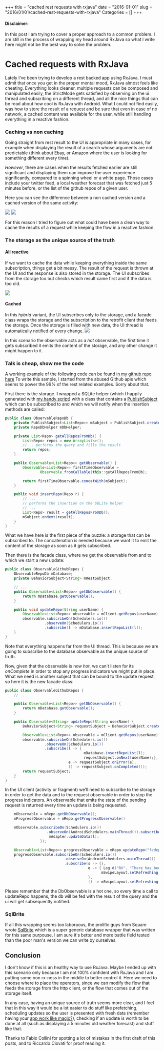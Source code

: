 +++
title = "cached rest requests with rxjava"
date = "2016-01-01"
slug = "2016/01/01/cached-rest-requests-with-rxjava"
Categories = []
+++

#### Disclaimer: 
In this post I am trying to cover a proper approach to a common problem. I am still in the process of wrapping my head around RxJava so what I write here might not be the best way to solve the problem.

# Cached requests with RxJava
Lately I've been trying to develop a rest backed app using RxJava. I must admit that once you get in the proper mental mood, RxJava almost feels like cheating. Everything looks cleaner, multiple requests can be composed and manipulated easily, the StrictMode gets satisfied by observing on the ui thread and subscribing on a different thread, and all the nice things that can be read about how cool is RxJava with Android.
What I could not find easily, was how to store the result of a request and be sure that even in case of no network, a cached content was available for the user, while still handling everything in a reactive fashion.

### Caching vs non caching
Going straight from rest result to the UI is appropriate in many cases, for example when displaying the result of a search whose arguments are not predictable (think about Ebay, or Amazon where the user is looking for something different every time).

*However*, there are cases when the results fetched earlier are still significant and displaying them can improve the user experience significantly, compared to a spinning wheel or a white page. Those cases include your twitter feed, a local weather forecast that was fetched just 5 minutes before, or the list of the github repos of a given user. 

Here you can see the difference between a non cached version and a cached version of the same activity: 

![](/images/uncached.gif) ![](/images/cached.gif)

For this reason I tried to figure out what could have been a clean way to cache the results of a request while keeping the flow in a reactive fashion.

### The storage as the unique source of the truth
#### All reactive
If we want to cache the data while keeping everything inside the same subscription, things get a bit messy. The result of the request is thrown at the UI and the response is also stored in the storage. The UI subscribes from the storage too but checks which result came first and if the data is too old.

![](/images/messy.jpg)


#### Cached
In this _hybrid_ variant, the UI subscribes only to the storage, and a facade class wraps the storage and the subscription to the retrofit client that feeds the storage. Once the storage is filled with new data, the UI thread is automatically notified of every change.
![](/images/clean.jpg)

In this scenario the observable acts as a _hot_ observable, the first time it gets subscribed it emits the content of the storage, and any other change it might happen to it.

### Talk is cheap, show me the code

A working example of the following code can be found [in my github repo here](https://github.com/fedepaol/RxRestSample)
To write this sample, I started from the abused Github apis which seems to power the 99% of the rest related examples. Sorry about that.

First there is the storage. I wrapped a SQLite helper (which I happily generated with [my handy script](https://github.com/fedepaol/Android-sql-lite-helper)) with a class that contains a [PublishSubject](http://reactivex.io/RxJava/javadoc/rx/subjects/PublishSubject.html) which can be subscribed to and which we will notify when the insertion methods are called:

```Java
public class ObservableRepoDb {
    private PublishSubject<List<Repo>> mSubject = PublishSubject.create();
    private RepoDbHelper mDbHelper;

    private List<Repo> getAllReposFromDb() {
        List<Repo> repos = new ArrayList<>();
        // .. performs the query and fills the result
        return repos;
    }

    public Observable<List<Repo>> getObservable() {
        Observable<List<Repo>> firstTimeObservable =
                Observable.fromCallable(this::getAllReposFromDb);

        return firstTimeObservable.concatWith(mSubject);
    }

    public void insertRepo(Repo r) {
        // ...
        // performs the insertion on the SQLite helper
        // ...
        List<Repo> result = getAllReposFromDb();
        mSubject.onNext(result);
    }
}
```

What we have here is the first piece of the puzzle: a storage that can be subscribed to. The concatenation is needed because we want it to emit the content of the storage as soon as it gets subscribed.

Then there is the facade class, where we get the observable from and to which we start a new update:

```Java
public class ObservableGithubRepos {
    ObservableRepoDb mDatabase;
    private BehaviorSubject<String> mRestSubject;

    // ...
    public Observable<List<Repo>> getDbObservable() {
        return mDatabase.getObservable();
    }

    public void updateRepo(String userName) {
        Observable<List<Repo>> observable = mClient.getRepos(userName);
        observable.subscribeOn(Schedulers.io())
                  .observeOn(Schedulers.io())
                  .subscribe(l -> mDatabase.insertRepoList(l));
    }
} 
```

Note that everything happens far from the UI thread. This is because we are going to subscribe to the database observable as the unique source of truth.

Now, given that the observable is now _hot_, we can't listen for its _onComplete_ in order to stop any progress indicators we might put in place.
What we need is another subject that can be bound to the update request, so here it is the new facade class:

```Java 
public class ObservableGithubRepos {
    // ...

    public Observable<List<Repo>> getDbObservable() {
        return mDatabase.getObservable();
    }

    public Observable<String> updateRepo(String userName) {
        BehaviorSubject<String> requestSubject = BehaviorSubject.create();

        Observable<List<Repo>> observable = mClient.getRepos(userName);
        observable.subscribeOn(Schedulers.io())
                  .observeOn(Schedulers.io())
                  .subscribe(l -> {
                                    mDatabase.insertRepoList(l);
                                    requestSubject.onNext(userName);},
                             e -> requestSubject.onError(e),
                             () -> requestSubject.onCompleted());
        return requestSubject;
    }
}
```

In the UI client (activity or fragment) we'll need to subscribe to the storage in order to get the data and to the request observable in order to stop the progress indicators. An observable that emits the state of the pending request is returned every time an update is being requested.

```Java
    mObservable = mRepo.getDbObservable();
    mProgressObservable = mRepo.getProgressObservable()

    mObservable.subscribeOn(Schedulers.io())
                   .observeOn(AndroidSchedulers.mainThread()).subscribe(l -> {
                    mAdapter.updateData(l);
                });

    Observable<List<Repo>> progressObservable = mRepo.updateRepo("fedepaol");
    progressObservable.subscribeOn(Schedulers.io())
                           .observeOn(AndroidSchedulers.mainThread())
                           .subscribe(s -> {},
                                      e -> { Log.d("RX", "There has been an error");
                                            mSwipeLayout.setRefreshing(false);
                                      },
                                      () -> mSwipeLayout.setRefreshing(false));
```

Please remember that the DbObservable is a hot one, so every time a call to updateRepo happens, the db will be fed with the result of the query and the ui will get subsequently notified. 

### SqlBrite
If all this wrapping seems too laboruous, the prolific guys from Square wrote [SqlBrite](https://github.com/square/sqlbrite) which is a super generic database wrapper that was written for this same purpouse. I am sure it's better and more battle field tested than the poor man's version we can write by ourselves.

## Conclusion
I don't know if this is an healthy way to use RxJava. Maybe I ended up with this scenario only because I am not 100% confident with RxJava and I am putting some non rx-ness in the middle to better control it. 
Here we need to choose where to place the operators, since we can modify the flow that feeds the storage from the http client, or the flow that comes out of the storage itself.

In any case, having an unique source of truth seems more clear, and I feel that in this way it would be a lot easier to do stuff like prefetching, scheduling updates so the user is presented with fresh data (remember having your [app work like magic?](https://www.youtube.com/watch?v=GcNNx2zdXN4)), checking if an update is worth to be done at all (such as displaying a 5 minutes old weather forecast) and stuff like that.

Thanks to Fabio Collini for spotting a lot of mistakes in the first draft of this posts, and to Riccardo Ciovati for proof reading it.

